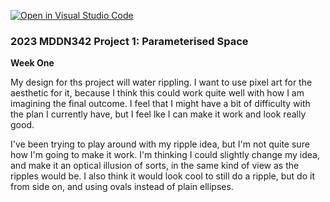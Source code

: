 [![Open in Visual Studio Code](https://classroom.github.com/assets/open-in-vscode-c66648af7eb3fe8bc4f294546bfd86ef473780cde1dea487d3c4ff354943c9ae.svg)](https://classroom.github.com/online_ide?assignment_repo_id=10300716&assignment_repo_type=AssignmentRepo)
### 2023 MDDN342 Project 1: Parameterised Space


**Week One** 

My design for ths project will water rippling. I want to use pixel art for the aesthetic for it, because I think this could work quite well with how I am imagining the final outcome. I feel that I might have a bit of difficulty with the plan I currently have, but I feel lke I can make it work and look really good.

I've been trying to play around with my ripple idea, but I'm not quite sure how I'm going to make it work. I'm thinking I could slightly change my idea, and make it an optical illusion of sorts, in the same kind of view as the ripples would be. I also think it would look cool to still do a ripple, but do it from side on, and using ovals instead of plain ellipses.


